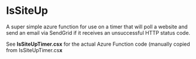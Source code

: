 # IsSiteUp

A super simple azure function for use on a timer that will poll a website and send an email via SendGrid if it receives an unsuccessful HTTP status code.

See **IsSiteUpTimer.csx** for the actual Azure Function code (manually copied from IsSiteUpTimer.cs**x**
